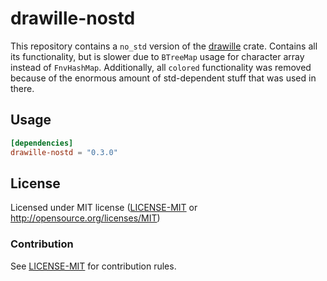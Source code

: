 drawille-nostd
===========

This repository contains a `no_std` version of the 
[drawille](https://github.com/ftxqxd/drawille-rs) crate. 
Contains all its functionality, but is slower due to `BTreeMap` usage for character 
array instead of `FnvHashMap`. Additionally, all `colored` functionality was removed
because of the enormous amount of std-dependent stuff that was used in there.

Usage
-----

```toml
[dependencies]
drawille-nostd = "0.3.0"
```

## License

Licensed under MIT license ([LICENSE-MIT](LICENSE) or http://opensource.org/licenses/MIT)

### Contribution

See [LICENSE-MIT](LICENSE) for contribution rules.